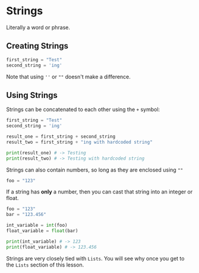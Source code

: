 # Strings

Literally a word or phrase.

## Creating Strings

```python
first_string = "Test"
second_string = 'ing'
```
Note that using `''` or `""` doesn't make a difference.

## Using Strings

Strings can be concatenated to each other using the `+` symbol:

```python
first_string = "Test"
second_string = 'ing'

result_one = first_string + second_string
result_two = first_string + "ing with hardcoded string"

print(result_one) # -> Testing
print(result_two) # -> Testing with hardcoded string
```

Strings can also contain numbers, so long as they are enclosed using `""`

```python
foo = "123"
```

If a string has **only** a number, then you can cast that string into an integer or float.

```python
foo = "123"
bar = "123.456"

int_variable = int(foo)
float_variable = float(bar)

print(int_variable) # -> 123
print(float_variable) # -> 123.456
```

Strings are very closely tied with `Lists`. You will see why once you get to the `Lists` section of this lesson.
